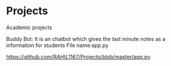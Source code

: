 # Projects
Academic projects

Buddy Bot: It is an chatbot which gives the last minute notes as a information for students
File name:app.py

https://github.com/RAHIL1167/Projects/blob/master/app.py
